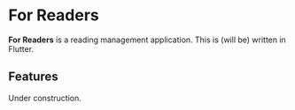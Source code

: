 # For Readers

**For Readers** is a reading management application. This is (will be) written in Flutter.

## Features

Under construction.
